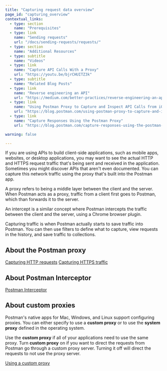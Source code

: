 ```yaml
---
title: "Capturing request data overview"
page_id: "capturing_overview"
contextual_links:
  - type: section
    name: "Prerequisites"
  - type: link
    name: "Sending requests"
    url: "/docs/sending-requests/requests/"
  - type: section
    name: "Additional Resources"
  - type: subtitle
    name: "Videos"
  - type: link
    name: "Capture API Calls With a Proxy"
    url: "https://youtu.be/bjrCHUITZ3k"
  - type: subtitle
    name: "Related Blog Posts"
  - type: link
    name: "Reverse engineering an API"
    url: "https://medium.com/better-practices/reverse-engineering-an-api-403fae885303"
  - type: link
    name: "Using Postman Proxy to Capture and Inspect API Calls from iOS or Android Devices"
    url: "https://blog.postman.com/using-postman-proxy-to-capture-and-inspect-api-calls-from-ios-or-android-devices/"
  - type: link
    name: "Capture Responses Using the Postman Proxy"
    url: "https://blog.postman.com/capture-responses-using-the-postman-proxy/"

warning: false

---
```


<!--TODO: this lede is the same as capturing-http-requests and has to be rewritten to cover all three cases -->
If you are using APIs to build client-side applications, such as mobile apps, websites, or desktop applications, you may want to see the actual HTTP and HTTPS request traffic that's being sent and received in the application. Sometimes you might discover APIs that aren't even documented. You can capture this network traffic using the proxy that's built into the Postman app.

A proxy refers to being a middle layer between the client and the server. When Postman acts as a proxy, traffic from a client first goes to Postman, which than forwards it to the server.

An intercept is a similar concept where Postman intercepts the traffic between the client and the server, using a Chrome browser plugin.

Capturing traffic is when Postman actually starts to save traffic into Postman. You can then use filters to define what to capture, view requests in the history, and save traffic to collections.

<!-- TODO
both proxy and interceptor use the concept of capture sessions
Difference between proxying/intercepting vs traffic capturing
	"With this release, we want to separate these two into different actions. I.e ‘Starting or stopping proxy/ interceptor' is different from 'starting/ stopping the traffic capturing."

there needs to be a solid explanation of the difference between proxy and interceptor and why you would use each. we might need to punt on this for 12/20 and work on it later, or maybe marketing site has something to grab?

cookies can also be captured in either one now.
-->

## About the Postman proxy

[Capturing HTTP requests](/docs/sending-requests/capturing-request-data/capturing-http-requests/)
[Capturing HTTPS traffic](/docs/sending-requests/capturing-request-data/capturing-https-traffic/)

## About Postman Interceptor

[Postman Interceptor](/docs/sending-requests/capturing-request-data/interceptor/)

## About custom proxies

Postman's native apps for Mac, Windows, and Linux support configuring proxies. You can either specify to use a **custom proxy** or to use the **system proxy** defined in the operating system.

Use the **custom proxy** if all of your applications need to use the same proxy. Turn **custom proxy** on if you want to direct the requests from Postman go through a custom proxy server. Turning it off will direct the requests to not use the proxy server.

[Using a custom proxy](/docs/sending-requests/capturing-request-data/proxy/)
